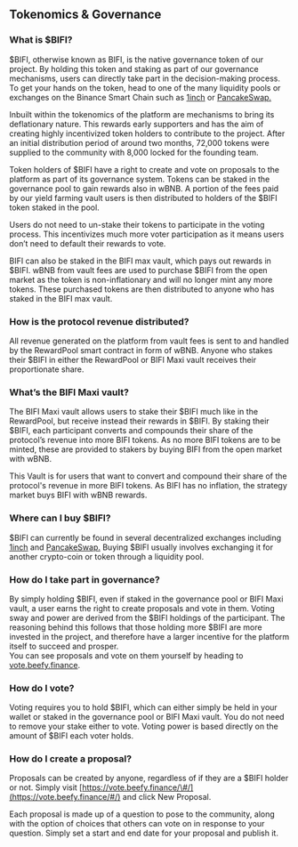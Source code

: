## Tokenomics & Governance

### **What is $BIFI?**

$BIFI, otherwise known as BIFI, is the native governance token of our project. By holding this token and staking as part of our governance mechanisms, users can directly take part in the decision-making process. To get your hands on the token, head to one of the many liquidity pools or exchanges on the Binance Smart Chain such as [1inch](https://1inch.exchange/#/r/0xF4cb25a1FF50E319c267b3E51CBeC2699FB2A43B/BNB/BIFI/?network=56) or [PancakeSwap.](https://exchange.pancakeswap.finance/)

Inbuilt within the tokenomics of the platform are mechanisms to bring its deflationary nature. This rewards early supporters and has the aim of creating highly incentivized token holders to contribute to the project. After an initial distribution period of around two months, 72,000 tokens were supplied to the community with 8,000 locked for the founding team.

Token holders of $BIFI have a right to create and vote on proposals to the platform as part of its governance system. Tokens can be staked in the governance pool to gain rewards also in wBNB. A portion of the fees paid by our yield farming vault users is then distributed to holders of the $BIFI token staked in the pool.

Users do not need to un-stake their tokens to participate in the voting process. This incentivizes much more voter participation as it means users don’t need to default their rewards to vote.

BIFI can also be staked in the BIFI max vault, which pays out rewards in $BIFI. wBNB from vault fees are used to purchase $BIFI from the open market as the token is non-inflationary and will no longer mint any more tokens. These purchased tokens are then distributed to anyone who has staked in the BIFI max vault.

### **How is the protocol revenue distributed?**

All revenue generated on the platform from vault fees is sent to and handled by the RewardPool smart contract in form of wBNB. Anyone who stakes their $BIFI in either the RewardPool or BIFI Maxi vault receives their proportionate share.

### **What’s the BIFI Maxi vault?**

The BIFI Maxi vault allows users to stake their $BIFI much like in the RewardPool, but receive instead their rewards in $BIFI. By staking their $BIFI, each participant converts and compounds their share of the protocol’s revenue into more BIFI tokens. As no more BIFI tokens are to be minted, these are provided to stakers by buying BIFI from the open market with wBNB.

This Vault is for users that want to convert and compound their share of the protocol's revenue in more BIFI tokens. As BIFI has no inflation, the strategy market buys BIFI with wBNB rewards.

### **Where can I buy $BIFI?**

$BIFI can currently be found in several decentralized exchanges including [1inch](https://1inch.exchange/#/r/0xF4cb25a1FF50E319c267b3E51CBeC2699FB2A43B/BNB/BIFI/?network=56) and [PancakeSwap.](https://exchange.pancakeswap.finance/) Buying $BIFI usually involves exchanging it for another crypto-coin or token through a liquidity pool.

### **How do I take part in governance?**

By simply holding $BIFI, even if staked in the governance pool or BIFI Maxi vault, a user earns the right to create proposals and vote in them. Voting sway and power are derived from the $BIFI holdings of the participant. The reasoning behind this follows that those holding more $BIFI are more invested in the project, and therefore have a larger incentive for the platform itself to succeed and prosper.  
You can see proposals and vote on them yourself by heading to [vote.beefy.finance](https://vote.beefy.finance/).

### **How do I vote?**

Voting requires you to hold $BIFI, which can either simply be held in your wallet or staked in the governance pool or BIFI Maxi vault. You do not need to remove your stake either to vote. Voting power is based directly on the amount of $BIFI each voter holds.

### **How do I create a proposal?**

Proposals can be created by anyone, regardless of if they are a $BIFI holder or not. Simply visit [https://vote.beefy.finance/\#/](https://vote.beefy.finance/#/) and click New Proposal.

Each proposal is made up of a question to pose to the community, along with the option of choices that others can vote on in response to your question. Simply set a start and end date for your proposal and publish it.